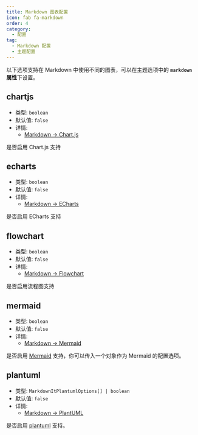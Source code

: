 ```yaml
---
title: Markdown 图表配置
icon: fab fa-markdown
order: 4
category:
  - 配置
tag:
  - Markdown 配置
  - 主题配置
---
```


以下选项支持在 Markdown 中使用不同的图表，可以在主题选项中的 **`markdown` 属性**下设置。

<!-- more -->

## chartjs

- 类型: `boolean`
- 默认值: `false`
- 详情:
  - [Markdown → Chart.js](../../guide/markdown/chart/chartjs.md)

是否启用 Chart.js 支持

## echarts

- 类型: `boolean`
- 默认值: `false`
- 详情:
  - [Markdown → ECharts](../../guide/markdown/chart/echarts.md)

是否启用 ECharts 支持

## flowchart

- 类型: `boolean`
- 默认值: `false`
- 详情:
  - [Markdown → Flowchart](../../guide/markdown/chart/flowchart.md)

是否启用流程图支持

## mermaid

- 类型: `boolean`
- 默认值: `false`
- 详情:
  - [Markdown → Mermaid](../../guide/markdown/chart/mermaid.md)

是否启用 [Mermaid](https://mermaid.js.org/) 支持，你可以传入一个对象作为 Mermaid 的配置选项。

## plantuml

- 类型: `MarkdownItPlantumlOptions[] | boolean`
- 默认值: `false`
- 详情:
  - [Markdown → PlantUML](../../guide/markdown/chart/plantuml.md)

是否启用 [plantuml](https://plantuml.com/zh/) 支持。
